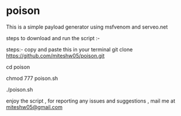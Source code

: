 # poison
 This is a simple payload generator using msfvenom and serveo.net

steps to download and run the script :-

steps:- copy and paste this in your terminal 
git clone https://github.com/miteshw05/poison.git

cd poison 

chmod 777 poison.sh

./poison.sh

enjoy the script , for reporting any issues and suggestions , mail me at miteshw05@gmail.com
